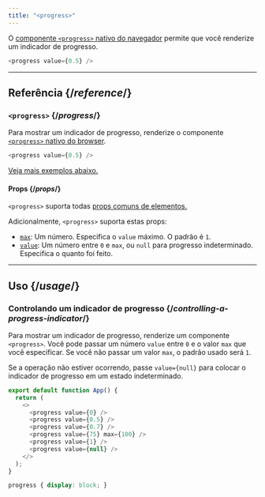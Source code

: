 ```yaml
---
title: "<progress>"
---
```


<Intro>

O [componente `<progress>` nativo do navegador](https://developer.mozilla.org/pt-BR/docs/Web/HTML/Element/progress) permite que você renderize um indicador de progresso.

```js
<progress value={0.5} />
```

</Intro>

<InlineToc />

---

## Referência {/*reference*/}

### `<progress>` {/*progress*/}

Para mostrar um indicador de progresso, renderize o componente [`<progress>` nativo do browser](https://developer.mozilla.org/pt-br/docs/Web/HTML/Element/progress).

```js
<progress value={0.5} />
```

[Veja mais exemplos abaixo.](#usage)

#### Props {/*props*/}

`<progress>` suporta todas [props comuns de elementos.](/reference/react-dom/components/common#props)

Adicionalmente, `<progress>` suporta estas props:

* [`max`](https://developer.mozilla.org/pt-br/docs/Web/HTML/Element/progress#attr-max): Um número. Especifica o `value` máximo. O padrão é `1`.
* [`value`](https://developer.mozilla.org/pt-br/docs/Web/HTML/Element/progress#attr-value): Um número entre `0` e `max`, ou `null` para progresso indeterminado. Especifica o quanto foi feito.

---

## Uso {/*usage*/}

### Controlando um indicador de progresso {/*controlling-a-progress-indicator*/}

Para mostrar um indicador de progresso, renderize um componente `<progress>`. Você pode passar um número `value` entre `0` e o valor `max` que você especificar. Se você não passar um valor `max`, o padrão usado será `1`.

Se a operação não estiver ocorrendo, passe `value={null}` para colocar o indicador de progresso em um estado indeterminado.

<Sandpack>

```js
export default function App() {
  return (
    <>
      <progress value={0} />
      <progress value={0.5} />
      <progress value={0.7} />
      <progress value={75} max={100} />
      <progress value={1} />
      <progress value={null} />
    </>
  );
}
```

```css
progress { display: block; }
```

</Sandpack>
